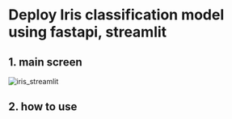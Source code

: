 # Deploy Iris classification model using fastapi, streamlit 


## 1. main screen
![iris_streamlit](https://user-images.githubusercontent.com/53808221/175298020-27071fc1-005c-4198-bd70-654d3f43a67f.JPG)
## 2. how to use
